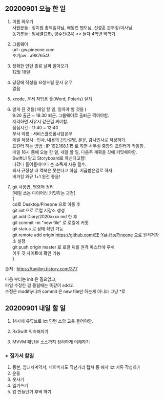 ## 20200901 오늘 한 일
1. 이름 외우기  
사원분들 : 정지원 총책임자님, 배동연 멘토님, 신성훈 본부장/이사님  
동기분들 : 임세결(26), 양수진(24) << 둘다 4학년 막학기  

2. 그룹웨어  
url : gw.pineone.com  
초기pw : a987654!  

3. 정확한 인턴 종료 날짜 알아오기  
12월 18일  

4. 당장에 작성을 요청드릴 문서 유무  
없음  

5. xcode, 문서 작업용 툴(Word, Polaris) 설치  

6. 알게 된 것들( 매일 할 일, 알아야 할 것들 )  
9:30 출근 ~ 18:30 퇴근. 그룹웨어로 출퇴근 찍어야함.  
지각하면 사유서 같은걸 써야함.  
점심시간 : 11:40 ~ 12:40  
부서 이름 : 서비스플랫폼사업본부  
메일 작성시 : 인사, 내용의 간단설명, 본문, 감사인사로 작성하기.  
프린터 하는 방법 : IP 192.168.1.15 로 하면 사무실 중앙의 프린터가 작동함.  
매일 18시 쯤에 오늘 한 일, 내일 할 일, 다음주 계획을 깃에 커밋해야함.  
SwiftUI 말고 Storyboard로 하신다고함!  
나갔다 들어올때마다 손 소독제 사용 필수.  
회사 규정상 내 맥북은 못쓴다고 하심. 지급받은걸로 하자.  
버거킹 와규 1+1 완전 좋음!   

7. git 사용법, 명령어 정리  
[매일 쓰는 다이어리 커밋하는 과정]  
{  
cd로 Desktop/Pineone 으로 이동 후  
git init 으로 로컬 저장소 생성  
git add Diary/2020xxxx.md 한 후  
git commit -m "new file" 로 로컬에 커밋  
git status 로 상태 확인 가능  
git remote add origin https://github.com/EE-Yat-Ho/Pineone 으로 원격저장소 설정  
git push origin master 로 로컬 꺼를 원격 마스터에 푸쉬  
이후 깃 사이트에 확인 가능  
}  

출처 : https://tagilog.tistory.com/377  

다음 부터는 init 은 필요없고,  
파일 수정한 걸 올릴때는 똑같이 add고  
수정은 modifiy니까 commit 은 new file만 하는게 아니라 그냥 *로  


## 20200901 내일 할 일
1. 14시에 유튜브로 ict 인턴 소양 교육 들어야함.  

2. RxSwift 익숙해지기

3. MVVM 패턴을 소스까지 정확하게 이해하기

### + 집가서 할일
1. 등본, 임대차계약서, 네이버지도 직선거리 캡쳐 등 해서 ict 서류 작성하기  
2. 운동  
3. 옷사기
4. 일기쓰기
5. 앱 만들던거 후딱 하기

